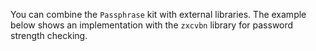 You can combine the `Passphrase` kit with external libraries. The example below shows an implementation with the `zxcvbn` library for password strength checking. 